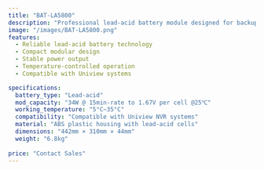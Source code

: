 ```yaml
---
title: "BAT-LA5800"
description: "Professional lead-acid battery module designed for backup power applications, offering reliable performance with 34W capacity at 15-minute rate"
image: "/images/BAT-LA5800.png"
features:
  - Reliable lead-acid battery technology
  - Compact modular design
  - Stable power output
  - Temperature-controlled operation
  - Compatible with Uniview systems

specifications:
  battery_type: "Lead-acid"
  mod_capacity: "34W @ 15min-rate to 1.67V per cell @25℃"
  working_temperature: "5°C~35°C"
  compatibility: "Compatible with Uniview NVR systems"
  material: "ABS plastic housing with lead-acid cells"
  dimensions: "442mm × 310mm × 44mm"
  weight: "6.8kg"
  
price: "Contact Sales"
---
```

